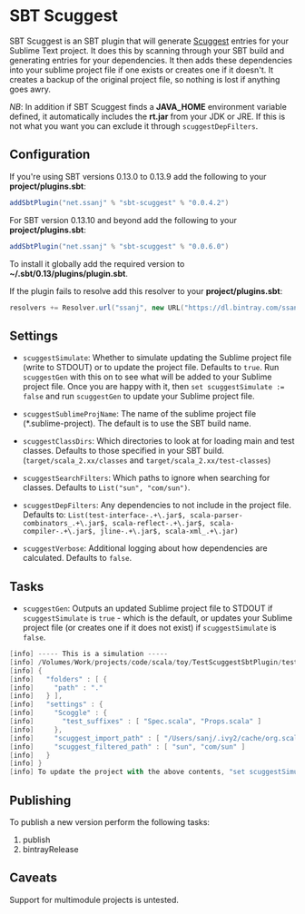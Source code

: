 # SBT Scuggest

SBT Scuggest is an SBT plugin that will generate [Scuggest](https://github.com/ssanj/Scuggest) entries for your Sublime Text project. It does this by scanning through your SBT build and generating entries for your dependencies. It then adds these dependencies into your sublime project file if one exists or creates one if it doesn't. It creates a backup of the original project file, so nothing is lost if anything goes awry.

_NB_: In addition if SBT Scuggest finds a __JAVA_HOME__ environment variable defined, it automatically includes the __rt.jar__ from your JDK or JRE. If this is not what you want you can exclude it through `scuggestDepFilters`.

## Configuration

If you're using SBT versions 0.13.0 to 0.13.9 add the following to your __project/plugins.sbt__:

```scala
addSbtPlugin("net.ssanj" % "sbt-scuggest" % "0.0.4.2")
```

For SBT version 0.13.10 and beyond add the following to your __project/plugins.sbt__:

```scala
addSbtPlugin("net.ssanj" % "sbt-scuggest" % "0.0.6.0")
```

To install it globally add the required version to __~/.sbt/0.13/plugins/plugin.sbt__.

If the plugin fails to resolve add this resolver to your __project/plugins.sbt__:

```scala
resolvers += Resolver.url("ssanj", new URL("https://dl.bintray.com/ssanj/sbt-plugins"))(Resolver.ivyStylePatterns)
```

## Settings

* `scuggestSimulate`: Whether to simulate updating the Sublime project file (write to STDOUT) or to update the project file. Defaults to `true`. Run `scuggestGen` with this on to see what will be added to your Sublime project file. Once you are happy with it, then `set scuggestSimulate := false` and run `scuggestGen` to update your Sublime project file.

* `scuggestSublimeProjName`: The name of the sublime project file (*.sublime-project). The default is to use the SBT build name.

* `scuggestClassDirs`: Which directories to look at for loading main and test classes. Defaults to those specified in your SBT build. (`target/scala_2.xx/classes` and `target/scala_2.xx/test-classes`)

* `scuggestSearchFilters`: Which paths to ignore when searching for classes. Defaults to `List("sun", "com/sun")`.

* `scuggestDepFilters`: Any dependencies to not include in the project file. Defaults to: `List(test-interface-.+\.jar$, scala-parser-combinators_.+\.jar$, scala-reflect-.+\.jar$, scala-compiler-.+\.jar$, jline-.+\.jar$, scala-xml_.+\.jar)`

* `scuggestVerbose`: Additional logging about how dependencies are calculated. Defaults to `false`.

## Tasks

* `scuggestGen`: Outputs an updated Sublime project file to STDOUT if `scuggestSimulate` is `true` - which is the default, or updates your Sublime project file (or creates one if it does not exist) if `scuggestSimulate` is `false`.

```scala
[info] ----- This is a simulation -----
[info] /Volumes/Work/projects/code/scala/toy/TestScuggestSbtPlugin/test-scuggest.sublime-project will be updated the following contents:
[info] {
[info]   "folders" : [ {
[info]     "path" : "."
[info]   } ],
[info]   "settings" : {
[info]     "Scoggle" : {
[info]       "test_suffixes" : [ "Spec.scala", "Props.scala" ]
[info]     },
[info]     "scuggest_import_path" : [ "/Users/sanj/.ivy2/cache/org.scala-lang/scala-reflect/jars/scala-reflect-2.11.2.jar", "/Users/sanj/.ivy2/cache/org.scala-lang/scala-library/jars/scala-library-2.11.7.jar", "/Users/sanj/.ivy2/cache/org.scalaz/scalaz-core_2.11/jars/scalaz-core_2.11-7.1.4.jar", "/Users/sanj/.ivy2/cache/org.scalacheck/scalacheck_2.11/jars/scalacheck_2.11-1.12.5.jar", "/Users/sanj/.ivy2/cache/org.scala-lang.modules/scala-xml_2.11/jars/scala-xml_2.11-1.0.4.jar", "/Users/sanj/.ivy2/cache/org.scalatest/scalatest_2.11/jars/scalatest_2.11-2.2.4.jar", "/Volumes/Work/projects/code/scala/toy/TestScuggestSbtPlugin/target/scala-2.11/classes", "/Volumes/Work/projects/code/scala/toy/TestScuggestSbtPlugin/target/scala-2.11/test-classes", "/Library/Java/JavaVirtualMachines/jdk1.8.0_65.jdk/Contents/Home/jre/lib/rt.jar" ],
[info]     "scuggest_filtered_path" : [ "sun", "com/sun" ]
[info]   }
[info] }
[info] To update the project with the above contents, "set scuggestSimulate := false" and run scuggestGen.
```

## Publishing

To publish a new version perform the following tasks:

1. publish
2. bintrayRelease

## Caveats

Support for multimodule projects is untested.